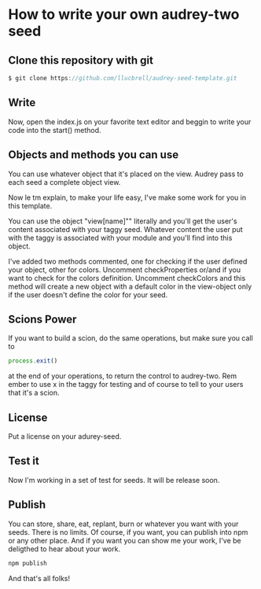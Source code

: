 # How to write your own audrey-two seed

## Clone this repository with git

```js
$ git clone https://github.com/llucbrell/audrey-seed-template.git
```
## Write

Now, open the index.js on your favorite text editor and beggin to write your code into the start() method.

## Objects and methods you can use

You can use whatever object that it's placed on the view. Audrey pass to each seed a complete object view. 

Now le tm explain, to make your life easy, I've make some work for you in this template.

You can use the object "view[name]"" literally and you'll get the user's content associated with your taggy seed. Whatever content the user put with the taggy is associated with your module and you'll find into this object.

I've added two methods commented, one for checking if the user defined your object, other for colors. Uncomment checkProperties or/and if you want to check for the colors definition. Uncomment checkColors and this method will create a new object with a default color in the view-object only if the user doesn't define the color for your seed. 

## Scions Power

If you want to build a scion, do the same operations, but make sure you call to 
```js
process.exit()
```
at the end of your operations, to return the control to audrey-two. Rem ember to use x in the taggy for testing and of course to tell to your users that it's a scion.

## License

Put a license on your adurey-seed.

## Test it

Now I'm working in a set of test for seeds. It will be release soon.

## Publish

You can store, share, eat, replant, burn or whatever you want with your seeds. There is no limits. Of course, if you want, you can publish into npm or any other place. And if you want you can show me your work, I've be deligthed to hear about your work.

```js
npm publish
```

And that's all folks!